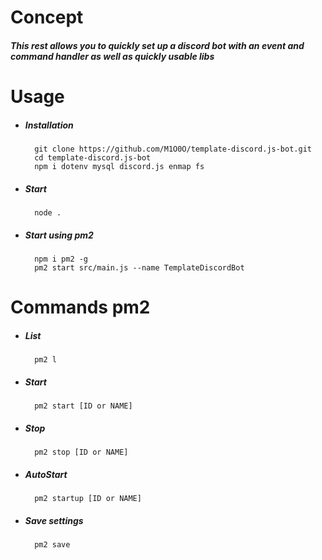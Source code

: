 # Concept
##### This rest allows you to quickly set up a discord bot with an event and command handler as well as quickly usable libs

# Usage
- ##### Installation
		git clone https://github.com/M1O0O/template-discord.js-bot.git
		cd template-discord.js-bot
		npm i dotenv mysql discord.js enmap fs

- ##### Start
		node .

- ##### Start using pm2
		npm i pm2 -g
		pm2 start src/main.js --name TemplateDiscordBot

# Commands pm2
- ##### List
		pm2 l

- ##### Start
		pm2 start [ID or NAME]

- ##### Stop
		pm2 stop [ID or NAME]

- #####  AutoStart
		pm2 startup [ID or NAME]

- ##### Save settings
		pm2 save